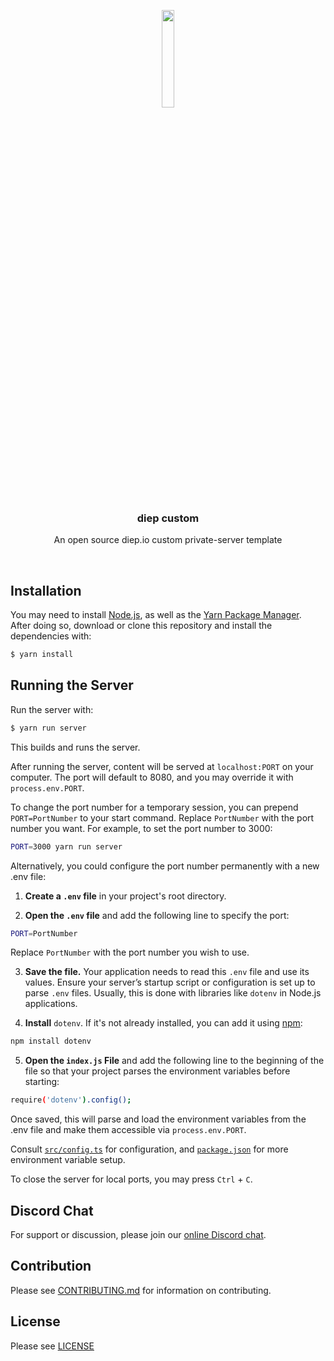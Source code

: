 <br><br>
<div align="center">
<img src="./icon.png" width="20%" />
<h3> diep custom </h3>
<p> An open source diep.io custom private-server template </p>
</div>
<br>

## Installation

You may need to install [Node.js](https://nodejs.org/), as well as the [Yarn Package Manager](https://classic.yarnpkg.com/en/docs/install).\
After doing so, download or clone this repository and install the dependencies with:
```bash
$ yarn install
```

## Running the Server

Run the server with:
```bash
$ yarn run server
```
This builds and runs the server.

After running the server, content will be served at `localhost:PORT` on your computer. The port will default to 8080, and you may override it with `process.env.PORT`.

To change the port number for a temporary session, you can prepend `PORT=PortNumber` to your start command. Replace `PortNumber` with the port number you want. For example, to set the port number to 3000:
```bash
PORT=3000 yarn run server
```

Alternatively, you could configure the port number permanently with a new .env file:
1. **Create a `.env` file** in your project's root directory.
   
2. **Open the `.env` file** and add the following line to specify the port:
```bash
PORT=PortNumber
```
Replace `PortNumber` with the port number you wish to use.

3. **Save the file.** Your application needs to read this `.env` file and use its values. Ensure your server’s startup script or configuration is set up to parse `.env` files. Usually, this is done with libraries like `dotenv` in Node.js applications.

4. **Install** `dotenv`. If it's not already installed, you can add it using [npm](https://docs.npmjs.com/downloading-and-installing-node-js-and-npm):
```bash
npm install dotenv
```

5. **Open the `index.js` File** and add the following line to the beginning of the file so that your project parses the environment variables before starting:
```bash
require('dotenv').config();
```
Once saved, this will parse and load the environment variables from the .env file and make them accessible via `process.env.PORT`.

Consult [`src/config.ts`](./src/config.ts) for configuration, and [`package.json`](./package.json) for more environment variable setup.

To close the server for local ports, you may press `Ctrl` + `C`.

## Discord Chat

For support or discussion, please join our [online Discord chat](https://discord.gg/SyxWdxgHnT).

## Contribution

Please see [CONTRIBUTING.md](./CONTRIBUTING.md) for information on contributing.

## License

Please see [LICENSE](./LICENSE)
